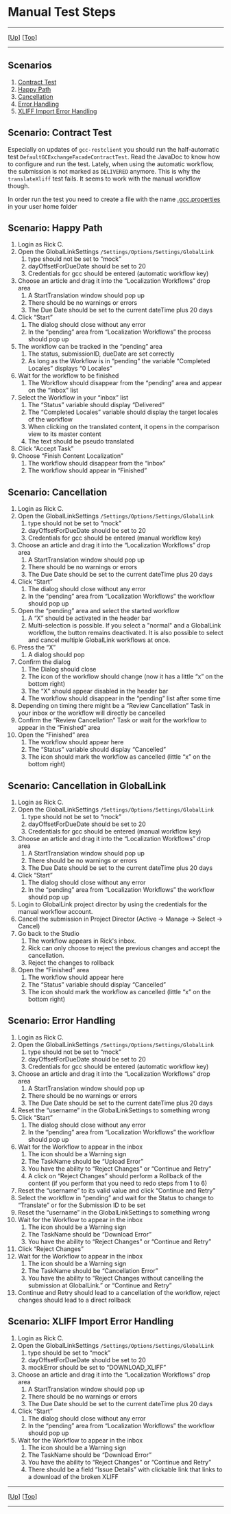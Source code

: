 # Manual Test Steps

--------------------------------------------------------------------------------

\[[Up](README.md)\] \[[Top](#top)\]

--------------------------------------------------------------------------------

## Scenarios

1. [Contract Test](#scenario-contract-test)
2. [Happy Path](#scenario-happy-path)
3. [Cancellation](#scenario-cancellation)
4. [Error Handling](#scenario-error-handling)
5. [XLIFF Import Error Handling](#scenario-xliff-import-error-handling)

## Scenario: Contract Test

Especially on updates of `gcc-restclient` you should run the half-automatic
test `DefaultGCExchangeFacadeContractTest`. Read the JavaDoc to know how to
configure and run the test. 
Lately, when using the automatic workflow, the submission is not marked as 
`DELIVERED` anymore. This is why the `translateXliff` test fails. It seems to 
work with the manual workflow though.

In order run the test you need to create a file with the name [.gcc.properties](example.gcc.properties.txt) in your user 
home folder

## Scenario: Happy Path

1. Login as Rick C.
2. Open the GlobalLinkSettings `/Settings/Options/Settings/GlobalLink`
    1. type should not be set to “mock”
    2. dayOffsetForDueDate should be set to 20
    3. Credentials for gcc should be entered (automatic workflow key)
3. Choose an article and drag it into the “Localization Workflows” drop area
    1. A StartTranslation window should pop up
    2. There should be no warnings or errors
    3. The Due Date should be set to the current dateTime plus 20 days
4. Click “Start”
    1. The dialog should close without any error
    2. In the “pending” area from “Localization Workflows” the process should pop up
5. The workflow can be tracked in the “pending” area
    1. The status, submissionID, dueDate are set correctly
    2. As long as the Workflow is in “pending” the variable “Completed Locales” displays “0 Locales”
6. Wait for the workflow to be finished
    1. The Workflow should disappear from the “pending” area and appear on the “inbox” list
7. Select the Workflow in your “inbox” list
    1. The “Status” variable should display “Delivered”
    2. The “Completed Locales” variable should display the target locales of the workflow
    3. When clicking on the translated content, it opens in the comparison view to its master content
    4. The text should be pseudo translated
8. Click “Accept Task”
9. Choose “Finish Content Localization”
    1. The workflow should disappear from the “inbox”
    2. The workflow should appear in “Finished”


## Scenario: Cancellation

1. Login as Rick C.
2. Open the GlobalLinkSettings `/Settings/Options/Settings/GlobalLink`
    1. type should not be set to “mock”
    2. dayOffsetForDueDate should be set to 20
    3. Credentials for gcc should be entered (manual workflow key)
3. Choose an article and drag it into the “Localization Workflows” drop area
    1. A StartTranslation window should pop up
    2. There should be no warnings or errors
    3. The Due Date should be set to the current dateTime plus 20 days
4. Click “Start”
    1. The dialog should close without any error
    2. In the “pending” area from “Localization Workflows” the workflow should pop up
5. Open the “pending” area and select the started workflow
    1. A “X” should be activated in the header bar
    2. Multi-selection is possible. If you select a "normal" and a GlobalLink workflow, the button remains deactivated. It is also  possible to select and cancel multiple GlobalLink workflows at once.
6. Press the “X”
    1. A dialog should pop
7. Confirm the dialog
    1. The Dialog should close
    2. The icon of the workflow should change (now it has a little “x” on the bottom right)
    3. The “X” should appear disabled in the header bar 
    4. The workflow should disappear in the “pending” list after some time
8. Depending on timing there might be a “Review Cancellation” Task in your inbox or the workflow will directly be cancelled
9. Confirm the “Review Cancellation” Task or wait for the workflow to appear in the “Finished” area
10. Open the “Finished” area
    1. The workflow should appear here
    2. The “Status” variable should display “Cancelled”
    3. The icon should mark the workflow as cancelled (little “x” on the bottom right)

## Scenario: Cancellation in GlobalLink

1. Login as Rick C.
2. Open the GlobalLinkSettings `/Settings/Options/Settings/GlobalLink`
    1. type should not be set to “mock”
    2. dayOffsetForDueDate should be set to 20
    3. Credentials for gcc should be entered (manual workflow key)
3. Choose an article and drag it into the “Localization Workflows” drop area
    1. A StartTranslation window should pop up
    2. There should be no warnings or errors
    3. The Due Date should be set to the current dateTime plus 20 days
4. Click “Start”
    1. The dialog should close without any error
    2. In the “pending” area from “Localization Workflows” the workflow should pop up
5. Login to GlobalLink project director by using the credentials for the manual
    workflow account.
6. Cancel the submission in Project Director (Active -> Manage -> Select -> Cancel)
7. Go back to the Studio
    1. The workflow appears in Rick's inbox.
    2. Rick can only choose to reject the previous changes and accept the cancellation.
    3. Reject the changes to rollback
9. Open the “Finished” area
    1. The workflow should appear here
    2. The “Status” variable should display “Cancelled”
    3. The icon should mark the workflow as cancelled (little “x” on the bottom right)
    
## Scenario: Error Handling

1. Login as Rick C.
2. Open the GlobalLinkSettings `/Settings/Options/Settings/GlobalLink`
    1. type should not be set to “mock”
    2. dayOffsetForDueDate should be set to 20
    3. Credentials for gcc should be entered (automatic workflow key)
3. Choose an article and drag it into the “Localization Workflows” drop area
    1. A StartTranslation window should pop up
    2. There should be no warnings or errors
    3. The Due Date should be set to the current dateTime plus 20 days
4. Reset the “username” in the GlobalLinkSettings to something wrong
5. Click “Start”
    1. The dialog should close without any error
    2. In the “pending” area from “Localization Workflows” the workflow should pop up
6. Wait for the Workflow to appear in the inbox
    1. The icon should be a Warning sign
    2. The TaskName should be “Upload Error”
    3. You have the ability to “Reject Changes” or “Continue and Retry”
    4. A click on “Reject Changes” should perform a Rollback of the content (if you perform that you need to redo steps from 1 to 6)
7. Reset the “username” to its valid value and click “Continue and Retry”
8. Select the workflow in “pending” and wait for the Status to change to “Translate” or for the Submission ID to be set
9. Reset the “username” in the GlobalLinkSettings to something wrong
10. Wait for the Workflow to appear in the inbox
    1. The icon should be a Warning sign
    2. The TaskName should be “Download Error”
    3. You have the ability to “Reject Changes” or “Continue and Retry”
11. Click “Reject Changes”
12. Wait for the Workflow to appear in the inbox
    1. The icon should be a Warning sign
    2. The TaskName should be “Cancellation Error”
    3. You have the ability to “Reject Changes without cancelling the submission at GlobalLink.” or “Continue and Retry”
13. Continue and Retry should lead to a cancellation of the workflow, reject changes should lead to a direct rollback

## Scenario: XLIFF Import Error Handling

1. Login as Rick C.
2. Open the GlobalLinkSettings `/Settings/Options/Settings/GlobalLink`
    1. type should be set to “mock”
    2. dayOffsetForDueDate should be set to 20
    3. mockError should be set to “DOWNLOAD_XLIFF”
3. Choose an article and drag it into the “Localization Workflows” drop area
    1. A StartTranslation window should pop up
    2. There should be no warnings or errors
    3. The Due Date should be set to the current dateTime plus 20 days
4. Click “Start”
    1. The dialog should close without any error
    2. In the “pending” area from “Localization Workflows” the workflow should pop up
5. Wait for the Workflow to appear in the inbox
    1. The icon should be a Warning sign
    2. The TaskName should be “Download Error”
    3. You have the ability to “Reject Changes” or “Continue and Retry”
    4. There should be a field “Issue Details” with clickable link that links to a download of the broken XLIFF

--------------------------------------------------------------------------------

\[[Up](README.md)\] \[[Top](#top)\]

--------------------------------------------------------------------------------
